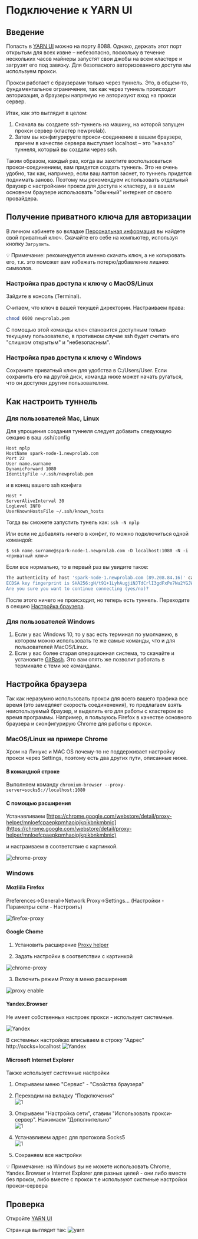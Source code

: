 # Подключение к YARN UI

## Введение

Попасть в [YARN UI](http://spark-master-1.newprolab.com:8088/cluster/scheduler) можно на порту 8088. Однако, держать этот порт открытым для всех извне – небезопасно, поскольку в течение нескольких часов майнеры запустят свои джобы на всем кластере и загрузят его под завязку. Для безопасного авторизованного доступа мы используем прокси.

Прокси работает с браузерами только через туннель. Это, в общем-то, фундаментальное ограничение, так как через туннель происходит авторизация, а браузеры напрямую не авторизуют вход на прокси сервер.

Итак, как это выглядит в целом:

1. Сначала вы создаете ssh-туннель на машину, на которой запущен прокси сервер (кластер newprolab).
2. Затем вы конфигурируете прокси-соединение в вашем браузере, причем в качестве сервера выступает localhost – это "начало" туннеля, который вы создали через ssh.

Таким образом, каждый раз, когда вы захотите воспользоваться прокси-соединением, вам придется создать туннель. Это не очень удобно, так как, например, если ваш лаптоп заснет, то туннель придется поднимать заново. Поэтому мы рекомендуем использовать отдельный браузер с настройками прокси для доступа к кластеру, а в вашем основном браузере использовать "обычный" интернет от своего провайдера.

## Получение приватного ключа для авторизации

В личном кабинете во вкладке [Персональная информация](https://lk-spark.newprolab.com/access) вы найдете свой приватный ключ. Скачайте его себе на компьютер, используя кнопку `Загрузить`.

💡 Примечание: рекомендуется именно скачать ключ, а не копировать его, т.к. это поможет вам избежать потерю/добавление лишних символов. 

### Настройка прав доступа к ключу с MacOS/Linux

Зайдите в консоль (Terminal).

Считаем, что ключ в вашей текущей директории. Настраиваем права:

```bash
chmod 0600 newprolab.pem
```

С помощью этой команды ключ становится доступным только текущему пользователю, в противном случае ssh будет считать его "слишком открытым" и "небезопасным".


### Настройка прав доступа к ключу с Windows

Сохраните приватный ключ для удобства в C:/Users/User. Если сохранить его на другой диск, команда ниже может начать ругаться, что он доступен другим пользователям.


## Как настроить туннель

### Для пользователей Mac, Linux

Для упрощения создания туннеля следует добавить следующую секцию в ваш .ssh/config

```
Host nplp
HostName spark-node-1.newprolab.com
Port 22
User name.surname
DynamicForward 1080
IdentityFile ~/.ssh/newprolab.pem
```

и в конец вашего ssh конфига

```
Host *
ServerAliveInterval 30
LogLevel INFO
UserKnownHostsFile ~/.ssh/known_hosts
```

Тогда вы сможете запустить тунель как: `ssh -N nplp`

Или если не добавлять ничего в конфиг, то можно подключиться одной командой:

`$ ssh name.surname@spark-node-1.newprolab.com -D localhost:1080 -N -i <приватный ключ>`

Если все нормально, то в первый раз вы увидите такое:
```bash
The authenticity of host 'spark-node-1.newprolab.com (89.208.84.16)' can't be established.
ECDSA key fingerprint is SHA256:gH/t91+1LyhAugjiNJTdCrlI3gdFxPe7Nu2YGJWBu30.
Are you sure you want to continue connecting (yes/no)? 

```

После этого ничего не происходит, но теперь есть туннель. Переходите в секцию [Настройка браузера](#настройка-браузера).

### Для пользователей Windows

1. Если у вас Windows 10, то у вас есть терминал по умолчанию, в котором можно использовать те же самые команды, что и для пользователей MacOS/Linux.
2. Если у вас более старая операционная система, то скачайте и установите [GitBash](https://gitforwindows.org/). Это вам опять же позволит работать в терминале с теми же командами.

## Настройка браузера

Так как неразумно использовать прокси для всего вашего трафика все время (это замедляет скорость соединенения), то предлагаем взять неиспользуемый браузер, и выделить его для работы с кластером во время программы. Например, я пользуюсь Firefox в качестве основного браузера и сконфигурирую Chrome для работы с прокси.

### MacOS/Linux на примере Chrome

Хром на Линукс и MAC OS почему-то не поддерживает настройку прокси через Settings, поэтому есть два других пути, описанные ниже. 

#### В командной строке

Выполняем команду `chromium-browser --proxy-server=socks5://localhost:1080`

#### С помощью расширения

Устанавливаем [https://chrome.google.com/webstore/detail/proxy-helper/mnloefcpaepkpmhaoipjkpikbnkmbnic](https://chrome.google.com/webstore/detail/proxy-helper/mnloefcpaepkpmhaoipjkpikbnkmbnic)

и настраиваем в соответствие с картинкой.

![chrome-proxy](images/chrome-proxy.png)


### Windows 
#### Mozliila Firefox

Preferences->General->Network Proxy->Settings... (Настройки - Параметры сети - Настроить)

![firefox-proxy](images/firefox-proxy.png)

#### Google Chome 

1. Установить расширение [Proxy helper](https://chrome.google.com/webstore/detail/proxy-helper/mnloefcpaepkpmhaoipjkpikbnkmbnic)

2. Задать настройки в соответствии с картинкой

![chrome-proxy](images/chrome-proxy.png)

3. Включить режим Proxy в меню расширения

![proxy enable](/images/chrome-socks-proxy.png)


#### Yandex.Browser
Не имеет собственных настроек прокси - использует системные.

![Yandex](images/yandex-proxy-win.png)

В системных настройках вписываем в строку "Адрес" http://socks=localhost
![Yandex](images/win10-proxy.png)


#### Microsoft Internet Explorer
Также использует системные настройки

1. Открываем меню "Сервис" - "Свойства браузера"  
2. Переходим на вкладку "Подключения"  
![1](images/win-lan-stts-1.png)
  
3. Открываем "Настройка сети", ставим "Использовать прокси-сервер". Нажимаем "Дополнительно"  
![1](images/win-lan-stts-2.png)  
  
4. Устанавливем адрес для протокола Socks5  
![1](images/win-lan-stts-3.png)  
  
5. Сохраняем все настройки  

💡 Примечание: на Windows вы не можете использовать Chrome, Yandex.Browser и Internet Explorer для разных целей - они либо вместе без прокси, либо вместе с прокси т.е используют систмные настройки прокси-сервера

## Проверка

Откройте [YARN UI](http://spark-master-1.newprolab.com:8088/cluster/scheduler)

Страница выглядит так:
![yarn](images/yarn-ui.png)
